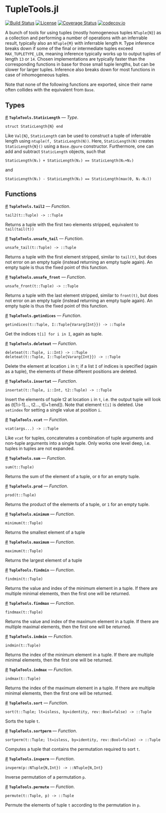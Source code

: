 
<a id='TupleTools.jl-1'></a>

# TupleTools.jl


[![Build Status](https://travis-ci.org/Jutho/TupleTools.jl.svg?branch=master)](https://travis-ci.org/Jutho/TupleTools.jl) [![License](http://img.shields.io/badge/license-MIT-brightgreen.svg?style=flat)](LICENSE.md) [![Coverage Status](https://coveralls.io/repos/Jutho/TupleTools.jl/badge.svg?branch=master&service=github)](https://coveralls.io/github/Jutho/TupleTools.jl?branch=master) [![codecov.io](http://codecov.io/github/Jutho/TupleTools.jl/coverage.svg?branch=master)](http://codecov.io/github/Jutho/TupleTools.jl?branch=master)


A bunch of tools for using tuples (mostly homogeneous tuples `NTuple{N}`) as a collection and performing a number of operations with an inferrable result, typically also an `NTuple{M}` with inferrable length `M`. Type inference breaks down if some of the final or intermediate tuples exceed `MAX_TUPLETYPE_LEN`, meaning inference typically works up to output tuples of length `13` or `14`. Chosen implementations are typically faster than the corresponding functions in base for those small tuple lengths, but can be slower for larger tuples. Inference also breaks down for most functions in case of inhomogeneous tuples.


Note that none of the following functions are exported, since their name often collides with the equivalent from `Base`.


<a id='Types-1'></a>

## Types

<a id='TupleTools.StaticLength' href='#TupleTools.StaticLength'>#</a>
**`TupleTools.StaticLength`** &mdash; *Type*.



```
struct StaticLength{N} end
```

Like `Val{N}`, `StaticLength` can be used to construct a tuple of inferrable length using `ntuple(f, StaticLength(N))`. Here, `StaticLength(N)` creates `StaticLength{N}()` using a `Base.@pure` constructor. Furthermore, one can add and subtract `StaticLength` objects, such that

```
StaticLength(N₁) + StaticLength(N₂) == StaticLength(N₁+N₂)
```

and

```
StaticLength(N₁) - StaticLength(N₂) == StaticLength(max(0, N₁-N₂))
```


<a id='Functions-1'></a>

## Functions

<a id='TupleTools.tail2' href='#TupleTools.tail2'>#</a>
**`TupleTools.tail2`** &mdash; *Function*.



```
tail2(t::Tuple) -> ::Tuple
```

Returns a tuple with the first two elements stripped, equivalent to `tail(tail(t))`

<a id='TupleTools.unsafe_tail' href='#TupleTools.unsafe_tail'>#</a>
**`TupleTools.unsafe_tail`** &mdash; *Function*.



```
unsafe_tail(t::Tuple) -> ::Tuple
```

Returns a tuple with the first element stripped, similar to `tail(t)`, but does not error on an empty tuple (instead returning an empty tuple again). An empty tuple is thus the fixed point of this function.

<a id='TupleTools.unsafe_front' href='#TupleTools.unsafe_front'>#</a>
**`TupleTools.unsafe_front`** &mdash; *Function*.



```
unsafe_front(t::Tuple) -> ::Tuple
```

Returns a tuple with the last element stripped, similar to `front(t)`, but does not error on an empty tuple (instead returning an empty tuple again). An empty tuple is thus the fixed point of this function.

<a id='TupleTools.getindices' href='#TupleTools.getindices'>#</a>
**`TupleTools.getindices`** &mdash; *Function*.



```
getindices(t::Tuple, I::Tuple{Vararg{Int}}) -> ::Tuple
```

Get the indices `t[i] for i in I`, again as tuple.

<a id='TupleTools.deleteat' href='#TupleTools.deleteat'>#</a>
**`TupleTools.deleteat`** &mdash; *Function*.



```
deleteat(t::Tuple, i::Int) -> ::Tuple
deleteat(t::Tuple, I::Tuple{Vararg{Int}}) -> ::Tuple
```

Delete the element at location `i` in `t`; if a list `I` of indices is specified (again as a tuple), the elements of these different positions are deleted.

<a id='TupleTools.insertat' href='#TupleTools.insertat'>#</a>
**`TupleTools.insertat`** &mdash; *Function*.



```
insertat(t::Tuple, i::Int, t2::Tuple) -> ::Tuple
```

Insert the elements of tuple t2 at location `i` in `t`, i.e. the output tuple will look as (t[1:i-1]..., t2..., t[i+1:end]). Note that element `t[i]` is deleted. Use `setindex` for setting a single value at position `i`.

<a id='TupleTools.vcat' href='#TupleTools.vcat'>#</a>
**`TupleTools.vcat`** &mdash; *Function*.



```
vcat(args...) -> ::Tuple
```

Like `vcat` for tuples, concatenates a combination of tuple arguments and non-tuple arguments into a single tuple. Only works one level deep, i.e. tuples in tuples are not expanded.

<a id='TupleTools.sum' href='#TupleTools.sum'>#</a>
**`TupleTools.sum`** &mdash; *Function*.



```
sum(t::Tuple)
```

Returns the sum of the element of a tuple, or `0` for an empty tuple.

<a id='TupleTools.prod' href='#TupleTools.prod'>#</a>
**`TupleTools.prod`** &mdash; *Function*.



```
prod(t::Tuple)
```

Returns the product of the elements of a tuple, or `1` for an empty tuple.

<a id='TupleTools.minimum' href='#TupleTools.minimum'>#</a>
**`TupleTools.minimum`** &mdash; *Function*.



```
minimum(t::Tuple)
```

Returns the smallest element of a tuple

<a id='TupleTools.maximum' href='#TupleTools.maximum'>#</a>
**`TupleTools.maximum`** &mdash; *Function*.



```
maximum(t::Tuple)
```

Returns the largest element of a tuple

<a id='TupleTools.findmin' href='#TupleTools.findmin'>#</a>
**`TupleTools.findmin`** &mdash; *Function*.



```
findmin(t::Tuple)
```

Returns the value and index of the minimum element in a tuple. If there are multiple minimal elements, then the first one will be returned.

<a id='TupleTools.findmax' href='#TupleTools.findmax'>#</a>
**`TupleTools.findmax`** &mdash; *Function*.



```
findmax(t::Tuple)
```

Returns the value and index of the maximum element in a tuple. If there are multiple maximal elements, then the first one will be returned.

<a id='TupleTools.indmin' href='#TupleTools.indmin'>#</a>
**`TupleTools.indmin`** &mdash; *Function*.



```
indmin(t::Tuple)
```

Returns the index of the minimum element in a tuple. If there are multiple minimal elements, then the first one will be returned.

<a id='TupleTools.indmax' href='#TupleTools.indmax'>#</a>
**`TupleTools.indmax`** &mdash; *Function*.



```
indmax(t::Tuple)
```

Returns the index of the maximum element in a tuple. If there are multiple minimal elements, then the first one will be returned.

<a id='TupleTools.sort' href='#TupleTools.sort'>#</a>
**`TupleTools.sort`** &mdash; *Function*.



```
sort(t::Tuple; lt=isless, by=identity, rev::Bool=false) -> ::Tuple
```

Sorts the tuple `t`.

<a id='TupleTools.sortperm' href='#TupleTools.sortperm'>#</a>
**`TupleTools.sortperm`** &mdash; *Function*.



```
sortperm(t::Tuple; lt=isless, by=identity, rev::Bool=false) -> ::Tuple
```

Computes a tuple that contains the permutation required to sort `t`.

<a id='TupleTools.invperm' href='#TupleTools.invperm'>#</a>
**`TupleTools.invperm`** &mdash; *Function*.



```
invperm(p::NTuple{N,Int}) -> ::NTuple{N,Int}
```

Inverse permutation of a permutation `p`.

<a id='TupleTools.permute' href='#TupleTools.permute'>#</a>
**`TupleTools.permute`** &mdash; *Function*.



```
permute(t::Tuple, p) -> ::Tuple
```

Permute the elements of tuple `t` according to the permutation in `p`.
